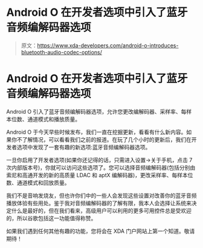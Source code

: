 # Android O 在开发者选项中引入了蓝牙音频编解码器选项

> 原文：<https://www.xda-developers.com/android-o-introduces-bluetooth-audio-codec-options/>

# Android O 在开发者选项中引入了蓝牙音频编解码器选项

Android O 引入了蓝牙音频编解码器选项，允许您更改编解码器、采样率、每样本位数、通道模式和播放质量。

Android O 于今天早些时候发布，我们一直在挖掘更新，看看有什么新内容。如果你不了解情况，可以看看我们之前的报道。在玩了几个小时的更新后，我们在开发者选项中发现了一套有趣的新选项:蓝牙音频编解码器选项。

一旦你启用了开发者选项(如果你还记得的话，只需进入设置->关于手机，点击 7 次内部版本号)，你就可以访问这些选项了。您可以选择音频编解码器(包括分别由索尼和高通开发的新的高质量 LDAC 和 aptX 编解码器)，更改采样率、每样本位数、通道模式和回放质量。

我们不是音响发烧友，但也许你们中的一些人会发现这些设置对改善你的蓝牙音频播放体验有些用处。鉴于我对音频编解码器的了解有限，我本人会选择让系统来决定什么是最好的，但在我们看来，高级用户可以利用的更多可用控件总是受欢迎的，所以谷歌包括这一功能值得称赞。

如果我们遇到任何其他有趣的功能，您将会在 XDA 门户网站上第一个知道。敬请期待！